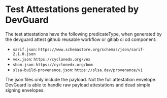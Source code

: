 # Test Attestations generated by DevGuard


The test attestations have the following predicateType, when generated by the devguard attest github reusable workflow or gitlab ci cd component:

- `sarif.json`: `https://www.schemastore.org/schemas/json/sarif-2.1.0.json`
- `vex.json`: `https://cyclonedx.org/vex`
- `sbom.json`: `https://cyclonedx.org/bom`
- `slsa-build-provenance.json`: `https://slsa.dev/provenance/v1`

The json files only include the payload. Not the full attestation envelope. DevGuard is able to handle raw payload attestations and dead simple signing envelopes.